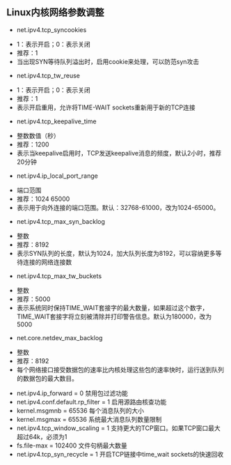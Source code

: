 ## Linux内核网络参数调整

+ net.ipv4.tcp_syncookies 
 - 1：表示开启；0：表示关闭
 - 推荐：1
 - 当出现SYN等待队列溢出时，启用cookie来处理，可以防范syn攻击
+ net.ipv4.tcp_tw_reuse
 - 1：表示开启；0：表示关闭
 - 推荐：1
 - 表示开启重用，允许将TIME-WAIT sockets重新用于新的TCP连接
+ net.ipv4.tcp_keepalive_time
 - 整数数值（秒）
 - 推荐：1200
 - 表示当keepalive启用时，TCP发送keepalive消息的频度，默认2小时，推荐20分钟
+ net.ipv4.ip_local_port_range
 - 端口范围
 - 推荐：1024 65000
 - 表示用于向外连接的端口范围。默认：32768-61000，改为1024-65000。
+ net.ipv4.tcp_max_syn_backlog
 - 整数
 - 推荐：8192
 - 表示SYN队列的长度，默认为1024，加大队列长度为8192，可以容纳更多等待连接的网络连接数
+ net.ipv4.tcp_max_tw_buckets
 - 整数
 - 推荐：5000
 - 表示系统同时保持TIME_WAIT套接字的最大数量，如果超过这个数字，TIME_WAIT套接字将立刻被清除并打印警告信息。默认为180000，改为5000
+ net.core.netdev_max_backlog
 - 整数
 - 推荐：8192
 - 每个网络接口接受数据包的速率比内核处理这些包的速率快时，运行送到队列的数据包的最大数目。
+ net.ipv4.ip_forward = 0 禁用包过滤功能
+ net.ipv4.conf.default.rp_filter = 1 启用源路由核查功能
+ kernel.msgmnb = 65536 每个消息队列的大小
+ kernel.msgmax = 65536 系统最大消息队列数量限制
+ net.ipv4.tcp_window_scaling = 1 支持更大的TCP窗口。如果TCP窗口最大超过64k，必须为1
+ fs.file-max = 102400 文件句柄最大数量
+ net.ipv4.tcp_syn_recycle = 1 开启TCP链接中time_wait sockets的快速回收